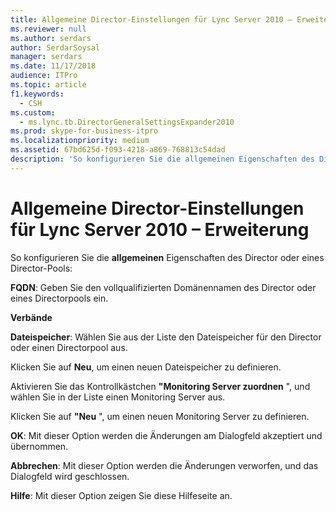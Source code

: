 ```yaml
---
title: Allgemeine Director-Einstellungen für Lync Server 2010 – Erweiterung
ms.reviewer: null
ms.author: serdars
author: SerdarSoysal
manager: serdars
ms.date: 11/17/2018
audience: ITPro
ms.topic: article
f1.keywords:
  - CSH
ms.custom:
  - ms.lync.tb.DirectorGeneralSettingsExpander2010
ms.prod: skype-for-business-itpro
ms.localizationpriority: medium
ms.assetid: 67bd625d-f093-4218-a869-768813c54dad
description: 'So konfigurieren Sie die allgemeinen Eigenschaften des Director oder eines Director-Pools:'
---
```


# <a name="director-general-settings-expander-for-lync-server-2010"></a>Allgemeine Director-Einstellungen für Lync Server 2010 – Erweiterung
 
So konfigurieren Sie die **allgemeinen** Eigenschaften des Director oder eines Director-Pools:
  
 **FQDN**: Geben Sie den vollqualifizierten Domänennamen des Director oder eines Directorpools ein.
  
 **Verbände**
  
 **Dateispeicher**: Wählen Sie aus der Liste den Dateispeicher für den Director oder einen Directorpool aus.
  
Klicken Sie auf **Neu**, um einen neuen Dateispeicher zu definieren.
  
Aktivieren Sie das Kontrollkästchen **"Monitoring Server zuordnen** ", und wählen Sie in der Liste einen Monitoring Server aus.
  
Klicken Sie auf **"Neu** ", um einen neuen Monitoring Server zu definieren.
  
 **OK**: Mit dieser Option werden die Änderungen am Dialogfeld akzeptiert und übernommen.
  
 **Abbrechen**: Mit dieser Option werden die Änderungen verworfen, und das Dialogfeld wird geschlossen.
  
 **Hilfe**: Mit dieser Option zeigen Sie diese Hilfeseite an.
  

